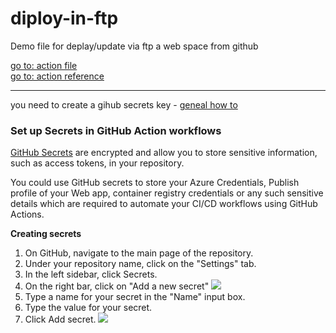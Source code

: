 # diploy-in-ftp

Demo file for deplay/update via ftp a web space from github

[go to: action file](https://github.com/Git-Tricks/diploy-in-ftp/blob/main/.github/workflows/main.yml)<br>
[go to: action reference](https://github.com/SamKirkland/FTP-Deploy-Action)


---

you need to create a gihub secrets key - [geneal how to](https://github.com/Azure/actions-workflow-samples/blob/master/assets/create-secrets-for-GitHub-workflows.md)

### Set up Secrets in GitHub Action workflows 

[GitHub Secrets](https://help.github.com/en/actions/automating-your-workflow-with-github-actions/creating-and-using-encrypted-secrets) are encrypted and allow you to store sensitive information, such as access tokens, in your repository.

You could use GitHub secrets to store your Azure Credentials, Publish profile of your Web app, container registry credentials or any such sensitive details which are required to automate your CI/CD workflows using GitHub Actions. 

<b>Creating secrets</b>

1. On GitHub, navigate to the main page of the repository.
2. Under your repository name, click on the "Settings" tab.
3. In the left sidebar, click Secrets.
4. On the right bar, click on "Add a new secret"
   ![](https://raw.githubusercontent.com/Azure/actions-workflow-samples/master/assets/images/create-secret.png)
1. Type a name for your secret in the "Name" input box.
1. Type the value for your secret.
1. Click Add secret.
   ![](https://raw.githubusercontent.com/Azure/actions-workflow-samples/master/assets/images/Add-secret-name-value.png)
